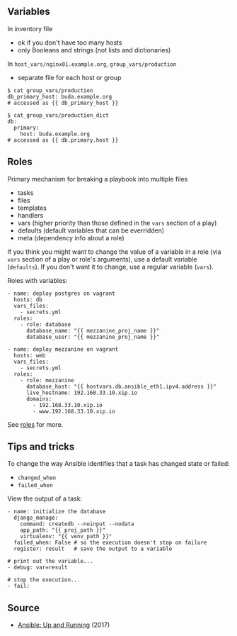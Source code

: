 Variables
---------

In inventory file

* ok if you don't have too many hosts
* only Booleans and strings (not lists and dictionaries)

In `host_vars/nginx01.example.org`, `group_vars/production`

* separate file for each host or group

```
$ cat group_vars/production
db_primary_host: buda.example.org
# accessed as {{ db_primary_host }}

$ cat_group_vars/production_dict
db:
  primary:
    host: buda.example.org
# accessed as {{ db.primary.host }}
```

Roles
-----

Primary mechanism for breaking a playbook into multiple files
* tasks
* files
* templates
* handlers
* vars (higher priority than those defined in the `vars` section of a play)
* defaults (default variables that can be everridden)
* meta (dependency info about a role)

If you think you might want to change the value of a variable in a role (via `vars` section of a play or role's arguments), use a default variable (`defaults`). If you don't want it to change, use a regular variable (`vars`).

Roles with variables:
```
- name: deploy postgres on vagrant
  hosts: db
  vars_files:
    - secrets.yml
  roles:
    - role: database
      database_name: "{{ mezzanine_proj_name }}"
      database_user: "{{ mezzanine_proj_name }}"

- name: deploy mezzanine on vagrant
  hosts: web
  vars_files:
    - secrets.yml
  roles:
    - role: mezzanine
      database_host: "{{ hostvars.db.ansible_eth1.ipv4.address }}"
      live_hostname: 192.168.33.10.xip.io
      domains:
        - 192.168.33.10.xip.io
        - www.192.168.33.10.xip.io
```

See [roles](https://github.com/ansiblebook/ansiblebook/tree/master/roles/playbooks/roles) for more.

Tips and tricks
---------------

To change the way Ansible identifies that a task has changed state or failed:
* `changed_when`
* `failed_when`

View the output of a task:
```
- name: initialize the database
  django_manage:
    command: createdb --noinput --nodata
    app_path: "{{ proj_path }}"
    virtualenv: "{{ venv_path }}"
  failed_when: False # so the execution doesn't stop on failure
  register: result   # save the output to a variable
  
# print out the variable...
- debug: var=result

# stop the execution...
- fail:
```

Source
------

* [Ansible: Up and Running](https://github.com/ansiblebook/ansiblebook) (2017)
